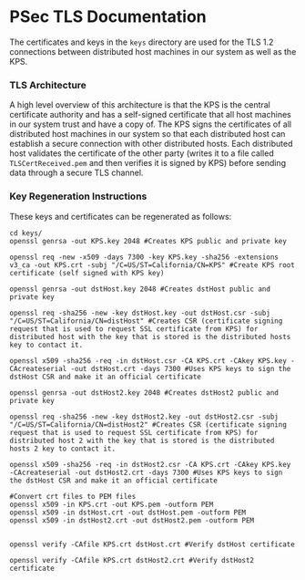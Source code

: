 # PSec TLS Documentation
The certificates and keys in the `keys` directory are used for the TLS 1.2 connections between distributed host machines in our system as well as the KPS. 

### TLS Architecture
A high level overview of this architecture is that the KPS is the central certificate authority and has a self-signed certificate that all host machines in our system trust and have a copy of. The KPS signs the certificates of all distributed host machines in our system so that each distributed host can establish a secure connection with other distributed hosts. Each distributed host validates the certificate of the other party (writes it to a file called `TLSCertReceived.pem` and then verifies it is signed by KPS) before sending data through a secure TLS channel. 

### Key Regeneration Instructions
These keys and certificates can be regenerated as follows:

```shell
cd keys/
openssl genrsa -out KPS.key 2048 #Creates KPS public and private key

openssl req -new -x509 -days 7300 -key KPS.key -sha256 -extensions v3_ca -out KPS.crt -subj "/C=US/ST=California/CN=KPS" #Create KPS root certificate (self signed with KPS key)

openssl genrsa -out dstHost.key 2048 #Creates dstHost public and private key

openssl req -sha256 -new -key dstHost.key -out dstHost.csr -subj "/C=US/ST=California/CN=distHost" #Creates CSR (certificate signing request that is used to request SSL certificate from KPS) for distributed host with the key that is stored is the distributed hosts key to contact it.

openssl x509 -sha256 -req -in dstHost.csr -CA KPS.crt -CAkey KPS.key -CAcreateserial -out dstHost.crt -days 7300 #Uses KPS keys to sign the dstHost CSR and make it an official certificate

openssl genrsa -out dstHost2.key 2048 #Creates dstHost2 public and private key

openssl req -sha256 -new -key dstHost2.key -out dstHost2.csr -subj "/C=US/ST=California/CN=distHost2" #Creates CSR (certificate signing request that is used to request SSL certificate from KPS) for distributed host 2 with the key that is stored is the distributed hosts 2 key to contact it.

openssl x509 -sha256 -req -in dstHost2.csr -CA KPS.crt -CAkey KPS.key -CAcreateserial -out dstHost2.crt -days 7300 #Uses KPS keys to sign the dstHost CSR and make it an official certificate

#Convert crt files to PEM files
openssl x509 -in KPS.crt -out KPS.pem -outform PEM
openssl x509 -in dstHost.crt -out dstHost.pem -outform PEM
openssl x509 -in dstHost2.crt -out dstHost2.pem -outform PEM


openssl verify -CAfile KPS.crt dstHost.crt #Verify dstHost certificate

openssl verify -CAfile KPS.crt dstHost2.crt #Verify dstHost2 certificate

```


